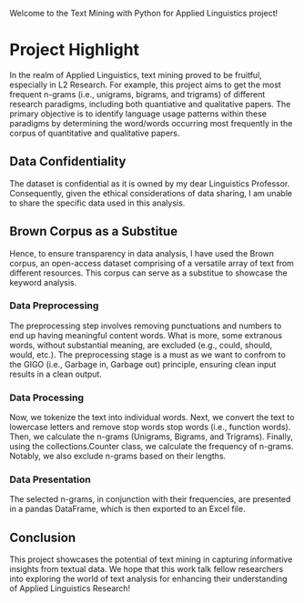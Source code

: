 Welcome to the Text Mining with Python for Applied Linguistics project!

#  Project Highlight 
In the realm of Applied Linguistics, text mining proved to be fruitful, especially in L2 Research. 
For example, this project aims to get the most frequent n-grams (i.e., unigrams, bigrams, and trigrams) of different research paradigms, including both quantiative and qualitative papers.
The primary objective is to identify language usage patterns within these paradigms by determining the word/words occurring most frequently in the corpus of quantitative and qualitative papers.
## Data Confidentiality 
The dataset is confidential as it is owned by my dear Linguistics Professor. Consequently, given the ethical considerations of data sharing, I am unable to share the specific data used in this analysis.
## Brown Corpus as a Substitue 
Hence, to ensure transparency in data analysis, I have used the Brown corpus, an open-access dataset comprising of a versatile array of text from different resources. This corpus can serve as a substitue to showcase the keyword analysis. 
### Data Preprocessing
The preprocessing step involves removing punctuations and numbers to end up having meaningful content words. 
What is more, some extranous words, without substantial meaning, are excluded (e.g., could, should, would, etc.).
The preprocessing stage is a must as we want to confrom to the GIGO (i.e., Garbage in, Garbage out) principle, ensuring clean input results in a clean output.
### Data Processing 
Now, we tokenize the text into individual words.
Next, we convert the text to lowercase letters and remove stop words stop words (i.e., function words).
Then, we calculate the n-grams (Unigrams, Bigrams, and Trigrams).
Finally, using the collections.Counter class, we calculate the frequency of n-grams. Notably, we also exclude n-grams based on their lengths. 
### Data Presentation
The selected n-grams, in conjunction with their frequencies, are presented in a pandas DataFrame, which is then exported to an Excel file.
## Conclusion 
This project showcases the potential of text mining in capturing informative insights from textual data. We hope that this work talk fellow researchers into exploring the world of text analysis for enhancing their understanding of Applied Linguistics Research!


